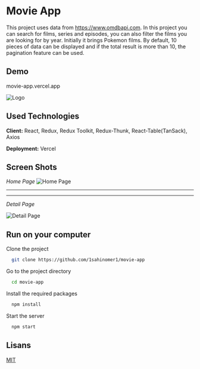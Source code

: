 # Movie App

This project uses data from https://www.omdbapi.com.
In this project you can search for films, series and episodes, you can also filter the films you are looking for by year.
Initially it brings Pokemon films. By default, 10 pieces of data can be displayed and if the total result is more than 10, the pagination feature can be used.

## Demo

movie-app.vercel.app

![Logo](https://www.inventanalytics.com/Content/images/logo.svg)

## Used Technologies

**Client:** React, Redux, Redux Toolkit, Redux-Thunk, React-Table(TanSack), Axios

**Deployment:** Vercel

## Screen Shots

_Home Page_
![Home Page](https://i.hizliresim.com/mjj3mvk.jpg)

---

---

_Detail Page_

![Detail Page](https://i.hizliresim.com/io92coj.jpg)

## Run on your computer

Clone the project

```bash
  git clone https://github.com/1sahinomer1/movie-app
```

Go to the project directory

```bash
  cd movie-app
```

Install the required packages

```bash
  npm install
```

Start the server

```bash
  npm start
```

## Lisans

[MIT](https://choosealicense.com/licenses/mit/)
